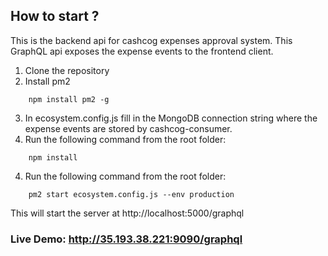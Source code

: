 ## How to start ?

This is the backend api for cashcog expenses approval system. This GraphQL api exposes the expense events to the frontend client.

1. Clone the repository
2. Install pm2
```
    npm install pm2 -g
```

3. In ecosystem.config.js fill in the MongoDB connection string where the expense events are stored by cashcog-consumer.
3. Run the following command from the root folder:
```
    npm install
```
4. Run the following command from the root folder:
```
    pm2 start ecosystem.config.js --env production
```
This will start the server at http://localhost:5000/graphql

### Live Demo: http://35.193.38.221:9090/graphql